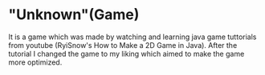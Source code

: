 # "Unknown"(Game)
 It is a game which was made by watching and learning java game tuttorials from youtube (RyiSnow's How to Make a 2D Game in Java).
 After the tutorial I changed the game to my liking which aimed to make the game more optimized.
